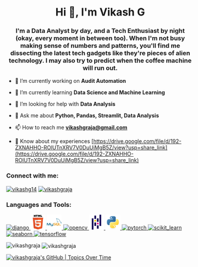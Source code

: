 <h1 align="center">Hi 👋, I'm Vikash G</h1>
<h3 align="center">I'm a Data Analyst by day, and a Tech Enthusiast by night (okay, every moment in between too). When I'm not busy making sense of numbers and patterns, you'll find me dissecting the latest tech gadgets like they're pieces of alien technology. I may also try to predict when the coffee machine will run out.</h3>

- 🔭 I’m currently working on **Audit Automation**

- 🌱 I’m currently learning **Data Science and Machine Learning**

- 🤝 I’m looking for help with **Data Analysis**

- 💬 Ask me about **Python, Pandas, Streamlit, Data Analysis**

- 📫 How to reach me **vikashgraja@gmail.com**

- 📄 Know about my experiences [https://drive.google.com/file/d/192-ZXNAHHO-ROlUTnXRV7V0DuUiMgB5Z/view?usp=share_link](https://drive.google.com/file/d/192-ZXNAHHO-ROlUTnXRV7V0DuUiMgB5Z/view?usp=share_link)

<h3 align="left">Connect with me:</h3>
<p align="left">
<a href="https://linkedin.com/in/vikashg14" target="blank"><img align="center" src="https://raw.githubusercontent.com/rahuldkjain/github-profile-readme-generator/master/src/images/icons/Social/linked-in-alt.svg" alt="vikashg14" height="30" width="40" /></a>
<a href="https://www.hackerrank.com/vikashgraja" target="blank"><img align="center" src="https://raw.githubusercontent.com/rahuldkjain/github-profile-readme-generator/master/src/images/icons/Social/hackerrank.svg" alt="vikashgraja" height="30" width="40" /></a>
</p>

<h3 align="left">Languages and Tools:</h3>
<p align="left"> <a href="https://www.djangoproject.com/" target="_blank" rel="noreferrer"> <img src="https://cdn.worldvectorlogo.com/logos/django.svg" alt="django" width="40" height="40"/> </a> <a href="https://www.w3.org/html/" target="_blank" rel="noreferrer"> <img src="https://raw.githubusercontent.com/devicons/devicon/master/icons/html5/html5-original-wordmark.svg" alt="html5" width="40" height="40"/> </a> <a href="https://www.mysql.com/" target="_blank" rel="noreferrer"> <img src="https://raw.githubusercontent.com/devicons/devicon/master/icons/mysql/mysql-original-wordmark.svg" alt="mysql" width="40" height="40"/> </a> <a href="https://opencv.org/" target="_blank" rel="noreferrer"> <img src="https://www.vectorlogo.zone/logos/opencv/opencv-icon.svg" alt="opencv" width="40" height="40"/> </a> <a href="https://pandas.pydata.org/" target="_blank" rel="noreferrer"> <img src="https://raw.githubusercontent.com/devicons/devicon/2ae2a900d2f041da66e950e4d48052658d850630/icons/pandas/pandas-original.svg" alt="pandas" width="40" height="40"/> </a> <a href="https://www.python.org" target="_blank" rel="noreferrer"> <img src="https://raw.githubusercontent.com/devicons/devicon/master/icons/python/python-original.svg" alt="python" width="40" height="40"/> </a> <a href="https://pytorch.org/" target="_blank" rel="noreferrer"> <img src="https://www.vectorlogo.zone/logos/pytorch/pytorch-icon.svg" alt="pytorch" width="40" height="40"/> </a> <a href="https://scikit-learn.org/" target="_blank" rel="noreferrer"> <img src="https://upload.wikimedia.org/wikipedia/commons/0/05/Scikit_learn_logo_small.svg" alt="scikit_learn" width="40" height="40"/> </a> <a href="https://seaborn.pydata.org/" target="_blank" rel="noreferrer"> <img src="https://seaborn.pydata.org/_images/logo-mark-lightbg.svg" alt="seaborn" width="40" height="40"/> </a> <a href="https://www.tensorflow.org" target="_blank" rel="noreferrer"> <img src="https://www.vectorlogo.zone/logos/tensorflow/tensorflow-icon.svg" alt="tensorflow" width="40" height="40"/> </a> </p>

<p><img align="left" src="https://github-readme-stats.vercel.app/api/top-langs?username=vikashgraja&show_icons=true&locale=en&layout=compact" alt="vikashgraja" /></p>

<p>&nbsp;<img align="center" src="https://github-readme-stats.vercel.app/api?username=vikashgraja&show_icons=true&locale=en" alt="vikashgraja" /></p>


[![vikashgraja's GitHub | Topics Over Time](https://stats.quira.sh/vikashgraja/topics-over-time?theme=light)](https://quira.sh?utm_source=widgets&utm_campaign=vikashgraja)